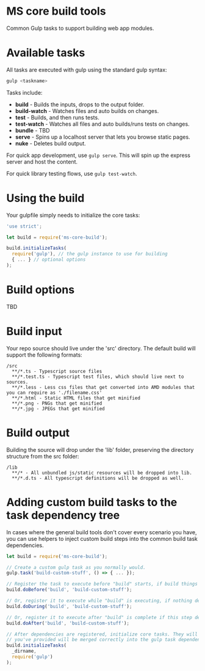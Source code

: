 # MS core build tools

Common Gulp tasks to support building web app modules.

# Available tasks

All tasks are executed with gulp using the standard gulp syntax:

```bash
gulp <taskname>
```

Tasks include:

* **build** - Builds the inputs, drops to the output folder.
* **build-watch** - Watches files and auto builds on changes.
* **test** - Builds, and then runs tests.
* **test-watch** - Watches all files and auto builds/runs tests on changes.
* **bundle** - TBD
* **serve** - Spins up a localhost server that lets you browse static pages.
* **nuke** - Deletes build output.

For quick app development, use `gulp serve`. This will spin up the express server and host the content.

For quick library testing flows, use `gulp test-watch`.

# Using the build

Your gulpfile simply needs to initialize the core tasks:

```javascript
'use strict';

let build = require('ms-core-build');

build.initializeTasks(
  require('gulp'), // the gulp instance to use for building
  { ... } // optional options
);
```


# Build options

TBD


# Build input

Your repo source should live under the 'src' directory. The default build will support the following formats:

```text
/src
  **/*.ts - Typescript source files
  **/*.test.ts - Typescript test files, which should live next to sources.
  **/*.less - Less css files that get converted into AMD modules that you can require as './filename.css'
  **/*.html - Static HTML files that get minified
  **/*.png - PNGs that get minified 
  **/*.jpg - JPEGs that get minified
```


# Build output

Building the source will drop under the 'lib' folder, preserving the directory structure from the src folder:

```text
/lib
  **/* - All unbundled js/static resources will be dropped into lib.
  **/*.d.ts - All typescript definitions will be dropped as well.
```


# Adding custom build tasks to the task dependency tree

In cases where the general build tools don't cover every scenario you have, you can use helpers to inject custom
build steps into the common build task dependencies.

```javascript
let build = require('ms-core-build');

// Create a custom gulp task as you normally would.
gulp.task('build-custom-stuff', () => { ... });

// Register the task to execute before "build" starts, if build things depend on this step.
build.doBefore('build', 'build-custom-stuff');

// Or, register it to execute while "build" is executing, if nothing depends on this step.
build.doDuring('build', 'build-custom-stuff');

// Or, register it to execute after "build" is complete if this step depends on build to be complete.
build.doAfter('build', 'build-custom-stuff');

// After dependencies are registered, initialize core tasks. They will make sure all of the instructions
// you've provided will be merged correctly into the gulp task dependencies.
build.initializeTasks(
  _dirname,
  require('gulp')
);
```







